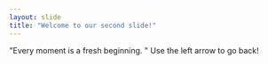 ```yaml
---
layout: slide
title: "Welcome to our second slide!"
---
```

"Every moment is a fresh beginning. "
Use the left arrow to go back!
